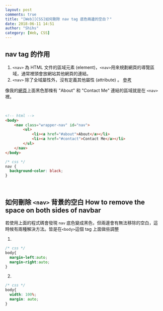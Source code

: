 ```yaml
---
layout: post
comments: true
title: "[Web][CSS]如何刪除 nav tag 底色兩邊的空白？"
date: 2018-06-11 14:51
author: "Shihs"
category: [Web, CSS]
---
```



## nav tag 的作用

1. `<nav>` 為 HTML 文件的區域元素 (element)，`<nav>`用來規劃網頁的導覽區域，通常裡頭會放網站其他網頁的連結。
2. `<nav>` 除了全域屬性外，沒有定義其他屬性 (attribute) 。
[參考](https://pydoing.blogspot.com/2012/01/html-5-nav.html)

像我的[網頁](https://shihs.github.io/)上面黑色那條有 "About" 和 "Contact Me" 連結的區域就是在 `<nav>`裡。

<br>

```html
<!-- html -->
<body>
	<nav class="wrapper-nav" id="nav">
    	<ul>
        	<li><a href="#about">About</a></li>    
        	<li><a href="#contact">Contact Me</a></li>
    	</ul>           
	</nav>
</body>
```

```css
/* css */
nav {
  background-color: black;
}
```

<br>

## 如何刪除 `<nav>` 背景的空白 How to remove the space on both sides of navbar
若使用上面的程式碼會發現 `nav` 底色變成黑色，但兩邊會有無法移除的空白，這時候有兩種解決方法。皆是在`<body>`這個 tag 上面做些調整

1. 
```css
/* css */
body{
  margin-left:auto;
  margin-right:auto;
} 
```

2. 
```css
/* css */
body{
  width: 100%;
  margin: auto;
} 
```







